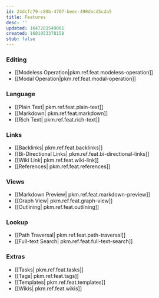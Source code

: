 ```yaml
---
id: 24dcfc79-c89b-4707-beec-490decd5cda5
title: Features
desc: ''
updated: 1647281549061
created: 1601953378158
stub: false
---
```

### Editing
- [[Modeless Operation|pkm.ref.feat.modeless-operation]]
- [[Modal Operation|pkm.ref.feat.modal-operation]]

### Language
- [[Plain Text| pkm.ref.feat.plain-text]]
- [[Markdown| pkm.ref.feat.markdown]]
- [[Rich Text| pkm.ref.feat.rich-text]]

### Links 
- [[Backlinks| pkm.ref.feat.backlinks]]
- [[Bi-Directional Links| pkm.ref.feat.bi-directional-links]]
- [[Wiki Link| pkm.ref.feat.wiki-link]]
- [[References| pkm.ref.feat.references]]


### Views
- [[Markdown Preview| pkm.ref.feat.markdown-preview]]
- [[Graph View| pkm.ref.feat.graph-view]]
- [[Outlining| pkm.ref.feat.outlining]]

### Lookup
- [[Path Traversal| pkm.ref.feat.path-traversal]]
- [[Full-text Search| pkm.ref.feat.full-text-search]]
  
### Extras
- [[Tasks| pkm.ref.feat.tasks]]
- [[Tags| pkm.ref.feat.tags]]
- [[Templates| pkm.ref.feat.templates]]
- [[Wikis| pkm.ref.feat.wikis]]

